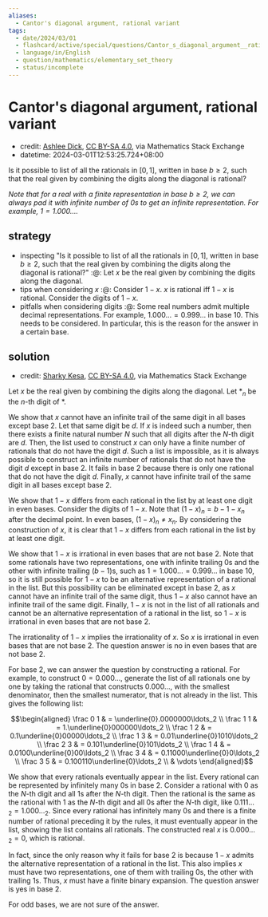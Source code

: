```yaml
---
aliases:
  - Cantor's diagonal argument, rational variant
tags:
  - date/2024/03/01
  - flashcard/active/special/questions/Cantor_s_diagonal_argument__rational_variant
  - language/in/English
  - question/mathematics/elementary_set_theory
  - status/incomplete
---
```


# Cantor's diagonal argument, rational variant

- credit: [Ashlee Dick](https://math.stackexchange.com/q/4833515), [CC BY-SA 4.0](https://creativecommons.org/licenses/by-sa/4.0/), via Mathematics Stack Exchange
- datetime: 2024-03-01T12:53:25.724+08:00

Is it possible to list of all the rationals in $[0, 1]$, written in base $b \ge 2$, such that the real given by combining the digits along the diagonal is rational?

_Note that for a real with a finite representation in base $b \ge 2$, we can always pad it with infinite number of 0s to get an infinite representation. For example, $1 = 1.000\ldots$._

## strategy

- inspecting "Is it possible to list of all the rationals in $[0, 1]$, written in base $b \ge 2$, such that the real given by combining the digits along the diagonal is rational?" :@: Let $x$ be the real given by combining the digits along the diagonal. <!--SR:!2025-07-18,241,270-->
- tips when considering $x$ :@: Consider $1 - x$. $x$ is rational iff $1 - x$ is rational. Consider the digits of $1 - x$. <!--SR:!2026-08-03,564,310-->
- pitfalls when considering digits :@: Some real numbers admit multiple decimal representations. For example, $1.000\ldots = 0.999\ldots$ in base 10. This needs to be considered. In particular, this is the reason for the answer in a certain base. <!--SR:!2025-07-01,233,270-->

## solution

- credit: [Sharky Kesa](https://math.stackexchange.com/a/4833531), [CC BY-SA 4.0](https://creativecommons.org/licenses/by-sa/4.0/), via Mathematics Stack Exchange

Let $x$ be the real given by combining the digits along the diagonal. Let $*_n$ be the $n$-th digit of $*$.

We show that $x$ cannot have an infinite trail of the same digit in all bases except base 2. Let that same digit be $d$. If $x$ is indeed such a number, then there exists a finite natural number $N$ such that all digits after the $N$-th digit are $d$. Then, the list used to construct $x$ can only have a finite number of rationals that do not have the digit $d$. Such a list is impossible, as it is always possible to construct an infinite number of rationals that do not have the digit $d$ except in base 2. It fails in base 2 because there is only one rational that do not have the digit $d$. Finally, $x$ cannot have infinite trail of the same digit in all bases except base 2.

We show that $1 - x$ differs from each rational in the list by at least one digit in even bases. Consider the digits of $1 - x$. Note that $(1 - x)_n = b - 1 - x_n$ after the decimal point. In even bases, $(1 - x)_n \ne x_n$. By considering the construction of $x$, it is clear that $1 - x$ differs from each rational in the list by at least one digit.

We show that $1 - x$ is irrational in even bases that are not base 2. Note that some rationals have two representations, one with infinite trailing 0s and the other with infinite trailing $(b - 1)$<!-- LaTeX separator -->s, such as $1 = 1.000\ldots = 0.999\ldots$ in base 10, so it is still possible for $1 - x$ to be an alternative representation of a rational in the list. But this possibility can be eliminated except in base 2, as $x$ cannot have an infinite trail of the same digit, thus $1 - x$ also cannot have an infinite trail of the same digit. Finally, $1 - x$ is not in the list of all rationals and cannot be an alternative representation of a rational in the list, so $1 - x$ is irrational in even bases that are not base 2.

The irrationality of $1 - x$ implies the irrationality of $x$. So $x$ is irrational in even bases that are not base 2. The question answer is no in even bases that are not base 2.

For base 2, we can answer the question by constructing a rational. For example, to construct $0 = 0.000\ldots$, generate the list of all rationals one by one by taking the rational that constructs $0.000\ldots$, with the smallest denominator, then the smallest numerator, that is not already in the list. This gives the following list:

$$\begin{aligned}
\frac 0 1 & = \underline{0}.0000000\ldots_2 \\
\frac 1 1 & = 1.\underline{0}000000\ldots_2 \\
\frac 1 2 & = 0.1\underline{0}00000\ldots_2 \\
\frac 1 3 & = 0.01\underline{0}1010\ldots_2 \\
\frac 2 3 & = 0.101\underline{0}101\ldots_2 \\
\frac 1 4 & = 0.0100\underline{0}00\ldots_2 \\
\frac 3 4 & = 0.11000\underline{0}0\ldots_2 \\
\frac 3 5 & = 0.100110\underline{0}\ldots_2 \\
& \vdots
\end{aligned}$$

We show that every rationals eventually appear in the list. Every rational can be represented by infinitely many 0s in base 2. Consider a rational with 0 as the $N$-th digit and all 1s after the $N$-th digit. Then the rational is the same as the rational with 1 as the $N$-th digit and all 0s after the $N$-th digit, like $0.111\ldots_2 = 1.000\ldots_2$. Since every rational has infinitely many 0s and there is a finite number of rational preceding it by the rules, it must eventually appear in the list, showing the list contains all rationals. The constructed real $x$ is $0.000\ldots_2 = 0$, which is rational.

In fact, since the only reason why it fails for base 2 is because $1 - x$ admits the alternative representation of a rational in the list. This also implies $x$ must have two representations, one of them with trailing 0s, the other with trailing 1s. Thus, $x$ must have a finite binary expansion. The question answer is yes in base 2.

For odd bases, we are not sure of the answer.
